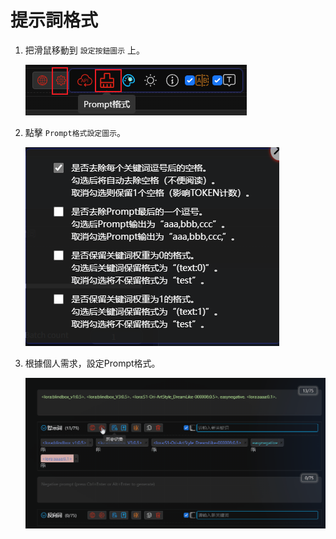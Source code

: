# 提示詞格式

1. 把滑鼠移動到 `設定按鈕圖示` 上。

   ![](../assets/images/FormatOfPrompts/format_btn.png)

2. 點擊 `Prompt格式設定圖示`。

   ![](../assets/images/FormatOfPrompts/format_cn.png)

3. 根據個人需求，設定Prompt格式。

   ![](../assets/images/demo.prompt_format.gif)